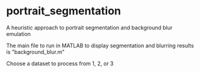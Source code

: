 # portrait_segmentation
A heuristic approach to portrait segmentation and background blur emulation

The main file to run in MATLAB to display segmentation and blurring results is "background_blur.m"

Choose a dataset to process from 1, 2, or 3

